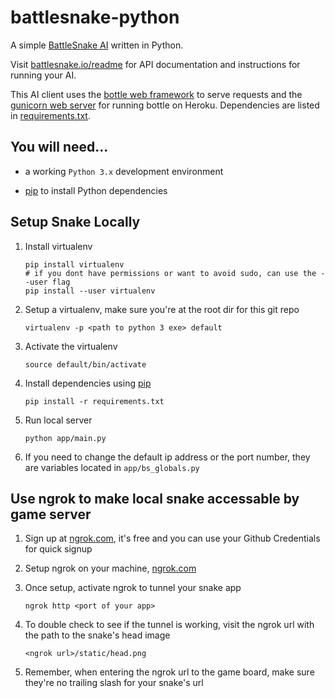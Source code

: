 # battlesnake-python

A simple [BattleSnake AI](http://battlesnake.io) written in Python. 

Visit [battlesnake.io/readme](http://battlesnake.io/readme) for API documentation and instructions for running your AI.

This AI client uses the [bottle web framework](http://bottlepy.org/docs/dev/index.html) to serve requests and the [gunicorn web server](http://gunicorn.org/) for running bottle on Heroku. Dependencies are listed in [requirements.txt](requirements.txt).

## You will need...

* a working `Python 3.x` development environment

* [pip](https://pip.pypa.io/en/latest/installing.html) to install Python dependencies


## Setup Snake Locally
1. Install virtualenv
	```
	pip install virtualenv
	# if you dont have permissions or want to avoid sudo, can use the --user flag
	pip install --user virtualenv
	```

1. Setup a virtualenv, make sure you're at the root dir for this git repo
	```
	virtualenv -p <path to python 3 exe> default
	```

1. Activate the virtualenv
	```
	source default/bin/activate
	```

1. Install dependencies using [pip](https://pip.pypa.io/en/latest/installing.html)
	```
	pip install -r requirements.txt
	```

1. Run local server
	```
	python app/main.py
	```

1. If you need to change the default ip address or the port number, they are variables located in `app/bs_globals.py`


## Use ngrok to make local snake accessable by game server
1. Sign up at [ngrok.com](https://ngrok.com), it's free and you can use your Github Credentials for quick signup

1. Setup ngrok on your machine, [ngrok.com](https://ngrok.com/download)

1. Once setup, activate ngrok to tunnel your snake app
	```
	ngrok http <port of your app>
	```

1. To double check to see if the tunnel is working, visit the ngrok url with the path to the snake's head image
	```
	<ngrok url>/static/head.png
	```

1. Remember, when entering the ngrok url to the game board, make sure they're no trailing slash for your snake's url
